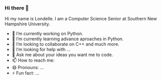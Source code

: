 ### Hi there 👋
Hi my name is Londelle. I am a Computer Science Senior at Southern New Hampshire University.

- 🔭 I’m currently working on Python.
- 🌱 I’m currently learning advance aproaches in Python.
- 👯 I’m looking to collaborate on C++ and much more.
- 🤔 I’m looking for help with ...
- 💬 Ask me about your ideas you want me to code. 
- 📫 How to reach me: 
- 😄 Pronouns: ...
- ⚡ Fun fact: ...


<!--
**shanshee/shanshee** is a ✨ _special_ ✨ repository because its `README.md` (this file) appears on your GitHub profile.

Here are some ideas to get you started:

- 🔭 I’m currently working on ...
- 🌱 I’m currently learning ...
- 👯 I’m looking to collaborate on ...
- 🤔 I’m looking for help with ...
- 💬 Ask me about ...
- 📫 How to reach me: ...
- 😄 Pronouns: ...
- ⚡ Fun fact: ...
-->
